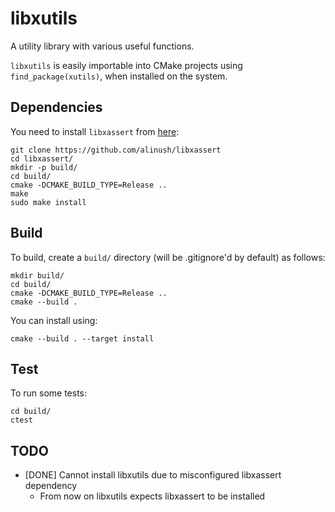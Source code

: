 libxutils
=========

A utility library with various useful functions.

`libxutils` is easily importable into CMake projects using `find_package(xutils)`, when installed on the system.

## Dependencies

You need to install `libxassert` from [here](https://github.com/alinush/libxassert):

    git clone https://github.com/alinush/libxassert
    cd libxassert/
    mkdir -p build/
    cd build/
    cmake -DCMAKE_BUILD_TYPE=Release ..
    make
    sudo make install

## Build

To build, create a `build/` directory (will be .gitignore'd by default) as follows:

    mkdir build/
    cd build/
    cmake -DCMAKE_BUILD_TYPE=Release ..
    cmake --build .

You can install using:

    cmake --build . --target install    

## Test

To run some tests:

    cd build/
    ctest

## TODO

 - [DONE] Cannot install libxutils due to misconfigured libxassert dependency
   + From now on libxutils expects libxassert to be installed
